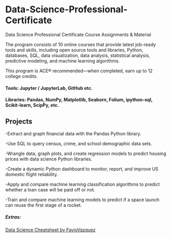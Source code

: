 # Data-Science-Professional-Certificate
Data Science Professional Certificate Course Assignments &amp; Material

The program consists of 10 online courses that provide latest job-ready tools and skills, including open source tools and libraries, Python, databases, SQL, data visualization, data analysis, statistical analysis, predictive modeling, and machine learning algorithms.

This program is ACE® recommended—when completed, earn up to 12 college credits.  

#### Tools: Jupyter / JupyterLab, GitHub etc.
#### Libraries: Pandas, NumPy, Matplotlib, Seaborn, Folium, ipython-sql, Scikit-learn, ScipPy, etc.

## Projects

-Extract and graph financial data with the Pandas Python library.

-Use SQL to query census, crime, and school demographic data sets.

-Wrangle data, graph plots, and create regression models to predict housing prices with data science Python libraries.

-Create a dynamic Python dashboard to monitor, report, and improve US domestic flight reliability.

-Apply and compare machine learning classification algorithms to predict whether a loan case will be paid off or not.

-Train and compare machine learning models to predict if a space launch can reuse the first stage of a rocket.

##### Extras:
[Data Science Cheatsheet by FavioVazquez](https://github.com/FavioVazquez/ds-cheatsheets) 
